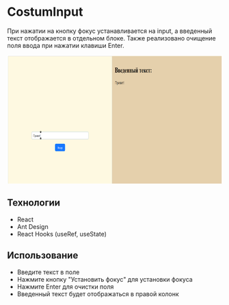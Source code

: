 # CostumInput
При нажатии на кнопку фокус устанавливается на input, а введенный текст отображается в отдельном блоке. Также реализовано очищение поля ввода при нажатии клавиши Enter.

<img src="image.png" width = 800 height= 300>

## Технологии

- React
- Ant Design
- React Hooks (useRef, useState)

## Использование

- Введите текст в поле
- Нажмите кнопку "Установить фокус" для установки фокуса
- Нажмите Enter для очистки поля
- Введенный текст будет отображаться в правой колонк
